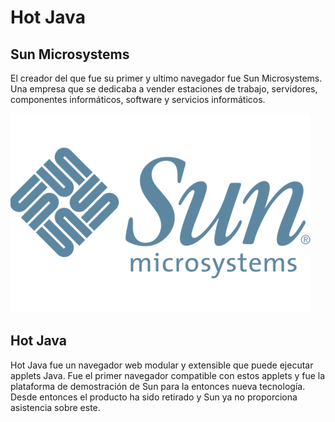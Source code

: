 # Hot Java

## Sun Microsystems

El creador del que fue su primer y ultimo navegador fue Sun Microsystems. Una empresa que se dedicaba a vender estaciones de trabajo, servidores, componentes informáticos, software y servicios informáticos.

![logo](https://github.com/EricApVera05/SMX2-M8UF1A1-HistoriaWeb-1997-HotJava-EricAparicio/blob/main/logo.png "Imagen Logo")

## Hot Java
Hot Java fue un navegador web modular y extensible que puede ejecutar applets Java. Fue el primer navegador compatible con estos applets y fue la plataforma de demostración de Sun para la entonces nueva tecnología. Desde entonces el producto ha sido retirado y Sun ya no proporciona asistencia sobre este.
